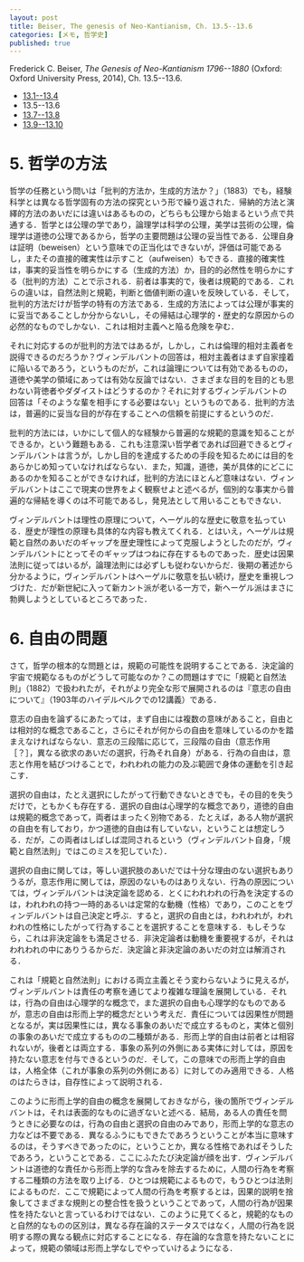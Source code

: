 ```yaml
---
layout: post
title: Beiser, The genesis of Neo-Kantianism, Ch. 13.5--13.6
categories: [メモ, 哲学史]
published: true
---
```


Frederick C. Beiser, _The Genesis of Neo-Kantianism 1796--1880_ (Oxford: Oxford University Press, 2014), Ch. 13.5--13.6.

* [13.1--13.4](http://hinaba.org/mikro-und-makro/2017/05/06/01.html)
* 13.5--13.6
* [13.7--13.8](http://hinaba.org/mikro-und-makro/2017/05/21/01.html)
* [13.9--13.10](http://hinaba.org/mikro-und-makro/2017/05/21/02.html)

# 5. 哲学の方法

哲学の任務という問いは「批判的方法か，生成的方法か？」（1883）でも，経験科学とは異なる哲学固有の方法の探究という形で繰り返された．帰納的方法と演繹的方法のあいだには違いはあるものの，どちらも公理から始まるという点で共通する．哲学とは公理の学であり，論理学は科学の公理，美学は芸術の公理，倫理学は道徳の公理であるから，哲学の主要問題は公理の妥当性である．公理自身は証明（beweisen）という意味での正当化はできないが，評価は可能であるし，またその直接的確実性は示すこと（aufweisen）もできる．直接的確実性は，事実的妥当性を明らかにする（生成的方法）か，目的的必然性を明らかにする（批判的方法）ことで示される．前者は事実的で，後者は規範的である．これらの違いは，自然法則と規範，判断と価値判断の違いを反映している．そして，批判的方法だけが哲学の特有の方法である．生成的方法によっては公理が事実的に妥当であることしか分からないし，その帰結は心理学的・歴史的な原因からの必然的なものでしかない．これは相対主義へと陥る危険を孕む．

それに対応するのが批判的方法ではあるが，しかし，これは倫理的相対主義者を説得できるのだろうか？ヴィンデルバントの回答は，相対主義者はまず自家撞着に陥いるであろう，というものだが，これは論理については有効であるものの，道徳や美学の領域にあっては有効な反論ではない．さまざまな目的を目的とも思わない背徳者やダダイストはどうするのか？それに対するヴィンデルバントの回答は「そのような輩を相手にする必要はない」というものである．批判的方法は，普遍的に妥当な目的が存在することへの信頼を前提にするというのだ．

批判的方法には，いかにして個人的な経験から普遍的な規範的意識を知ることができるか，という難題もある．これも注意深い哲学者であれば回避できるとヴィンデルバントは言うが，しかし目的を達成するための手段を知るためには目的をあらかじめ知っていなければならない．また，知識，道徳，美が具体的にどこにあるのかを知ることができなければ，批判的方法にほとんど意味はない．ヴィンデルバントはここで現実の世界をよく観察せよと述べるが，個別的な事実から普遍的な帰結を導くのは不可能であるし，発見法として用いることもできない．

ヴィンデルバントは理性の原理について，ヘーゲル的な歴史に敬意を払っている．歴史が理性の原理も具体的な内容も教えてくれる．とはいえ，ヘーゲルは規範と自然のあいだのギャップを歴史理性によって克服しようとしたのだが，ヴィンデルバントにとってそのギャップはつねに存在するものであった．歴史は因果法則に従ってはいるが，論理法則には必ずしも従わないからだ．後期の著述から分かるように，ヴィンデルバントはヘーゲルに敬意を払い続け，歴史を重視しつづけた．だが新世紀に入って新カント派が老いる一方で，新ヘーゲル派はまさに勃興しようとしているところであった．

# 6. 自由の問題

さて，哲学の根本的な問題とは，規範の可能性を説明することである．決定論的宇宙で規範なるものがどうして可能なのか？この問題はすでに「規範と自然法則」（1882）で扱われたが，それがより完全な形で展開されるのは『意志の自由について』（1903年のハイデルベルクでの12講義）である．

意志の自由を論ずるにあたっては，まず自由には複数の意味があること，自由とは相対的な概念であること，さらにそれが何からの自由を意味しているのかを踏まえなければならない．意志の三段階に応じて，三段階の自由（意志作用［？］，異なる欲求のあいだの選択，行為それ自身）がある．行為の自由は，意志と作用を結びつけることで，われわれの能力の及ぶ範囲で身体の運動を引き起こす．

選択の自由は，たとえ選択にしたがって行動できないときでも，その目的を失うだけで，ともかくも存在する．選択の自由は心理学的な概念であり，道徳的自由は規範的概念であって，両者はまったく別物である．たとえば，ある人物が選択の自由を有しており，かつ道徳的自由は有していない，ということは想定しうる．だが，この両者はしばしば混同されるという（ヴィンデルバント自身，「規範と自然法則」ではこのミスを犯していた）．

選択の自由に関しては，等しい選択肢のあいだでは十分な理由のない選択もありうるが，意志作用に関しては，原因のないものはありえない．行為の原因については，ヴィンデルバントは決定論を認める．とくにわれわれの行為を決定するのは，われわれの持つ一時的あるいは定常的な動機（性格）であり，このことをヴィンデルバントは自己決定と呼ぶ．すると，選択の自由とは，われわれが，われわれの性格にしたがって行為することを選択することを意味する．もしそうなら，これは非決定論をも満足させる．非決定論者は動機を重要視するが，それはわれわれの中にありうるからだ．決定論と非決定論のあいだの対立は解消される．

これは「規範と自然法則」における両立主義とそう変わらないように見えるが，ヴィンデルバントは責任の考察を通じてより複雑な理論を展開している．それは，行為の自由は心理学的な概念で，また選択の自由も心理学的なものであるが，意志の自由は形而上学的概念だという考えだ．責任については因果性が問題となるが，実は因果性には，異なる事象のあいだで成立するものと，実体と個別の事象のあいだで成立するものの二種類がある．形而上学的自由は前者とは相容れないが，後者とは両立する．事象の系列の外側にある実体に対しては，原因を持たない意志を付与できるというのだ．そして，この意味での形而上学的自由は，人格全体（これが事象の系列の外側にある）に対してのみ適用できる．人格のはたらきは，自存性によって説明される．

このように形而上学的自由の概念を展開しておきながら，後の箇所でヴィンデルバントは，それは表面的なものに過ぎないと述べる．結局，ある人の責任を問うときに必要なのは，行為の自由と選択の自由のみであり，形而上学的な意志の力などは不要である．異なるふうにもできたであろうということが本当に意味するのは，そうすべきであったのに，ということか，異なる性格であればそうしたであろう，ということである．ここにふたたび決定論が顔を出す．ヴィンデルバントは道徳的な責任から形而上学的な含みを除去するために，人間の行為を考察する二種類の方法を取り上げる．ひとつは規範によるもので，もうひとつは法則によるものだ．ここで規範によって人間の行為を考察するとは，因果的説明を捨象してさまざまな規則との整合性を扱うということであって，人間の行為が因果性を持たないと言っているわけではない．このように見てくると，規範的なものと自然的なものの区別は，異なる存在論的ステータスではなく，人間の行為を説明する際の異なる観点に対応することになる．存在論的な含意を持たないことによって，規範の領域は形而上学なしでやっていけるようになる．


